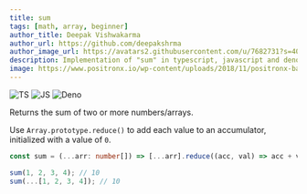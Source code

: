 ```yaml
---
title: sum
tags: [math, array, beginner]
author_title: Deepak Vishwakarma
author_url: https://github.com/deepakshrma
author_image_url: https://avatars2.githubusercontent.com/u/7682731?s=400
description: Implementation of "sum" in typescript, javascript and deno.
image: https://www.positronx.io/wp-content/uploads/2018/11/positronx-banner-1152-1.jpg
---
```


![TS](https://img.shields.io/badge/supports-typescript-blue.svg?style=flat-square)
![JS](https://img.shields.io/badge/supports-javascript-yellow.svg?style=flat-square)
![Deno](https://img.shields.io/badge/supports-deno-green.svg?style=flat-square)

Returns the sum of two or more numbers/arrays.

Use `Array.prototype.reduce()` to add each value to an accumulator, initialized with a value of `0`.

```ts title="typescript"
const sum = (...arr: number[]) => [...arr].reduce((acc, val) => acc + val, 0);
```

```ts title="typescript"
sum(1, 2, 3, 4); // 10
sum(...[1, 2, 3, 4]); // 10
```
